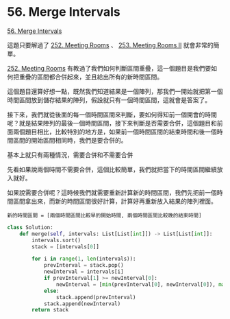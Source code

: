 # 56. Merge Intervals

[56. Merge Intervals](https://leetcode.com/problems/merge-intervals/)

這題只要解過了 [252. Meeting Rooms](meeting-rooms.md) 、 [253. Meeting Rooms II](meeting-rooms-ii.md) 就會非常的簡單。

[252. Meeting Rooms](meeting-rooms.md) 有教過了我們如何判斷區間重疊，這一個題目是我們要如何把重疊的區間都合併起來，並且給出所有的新時間區間。

這個題目還算好想一點，既然我們知道結果是一個陣列，那我們一開始就把第一個時間區間放到儲存結果的陣列，假設就只有一個時間區間，這就會是答案了。

接下來，我們就從後面的每一個時間區間來判斷，要如何得知前一個開會的時間呢？就是結果陣列的最後一個時間區間，接下來判斷是否需要合併，這個題目和前面兩個題目相比，比較特別的地方是，如果前一個時間區間的結束時間和後一個時間區間的開始區間相同時，我們是要合併的。

基本上就只有兩種情況，需要合併和不需要合併

先看如果說兩個時間不需要合併，這個比較簡單，我們就把當下的時間區間繼續放入就好。

如果說需要合併呢？這時候我們就需要重新計算新的時間區間，我們先把前一個時間區間拿出來，而新的時間區間很好計算，計算好再重新放入結果的陣列裡面。

```text
新的時間區間 = [兩個時間區間比較早的開始時間, 兩個時間區間比較晚的結束時間]
```

```python
class Solution:
    def merge(self, intervals: List[List[int]]) -> List[List[int]]:
        intervals.sort()
        stack = [intervals[0]]

        for i in range(1, len(intervals)):
            prevInterval = stack.pop()
            newInterval = intervals[i]
            if prevInterval[1] >= newInterval[0]:
                newInterval = [min(prevInterval[0], newInterval[0]), max(prevInterval[1], newInterval[1])]
            else:
                stack.append(prevInterval)
            stack.append(newInterval)
        return stack
```

